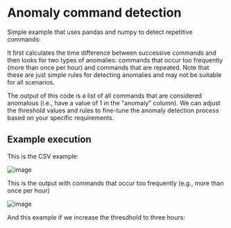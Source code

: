 # Anomaly command detection

Simple example that uses pandas and numpy to detect repetitive commands:

It first calculates the time difference between successive commands and then looks for two types of anomalies: commands that occur too frequently (more than once per hour) and commands that are repeated. Note that these are just simple rules for detecting anomalies and may not be suitable for all scenarios.

The output of this code is a list of all commands that are considered anomalous (i.e., have a value of 1 in the "anomaly" column). We can adjust the threshold values and rules to fine-tune the anomaly detection process based on your specific requirements.

## Example execution

This is the CSV example:

![image](https://github.com/cguz/detect-anomaly-command-spacecraft/assets/15159632/8a8c04ce-2791-495e-8142-e7933de328f1)

This is the output with commands that occur too frequently (e.g., more than once per hour)

![image](https://github.com/cguz/detect-anomaly-command-spacecraft/assets/15159632/0630215d-f828-4196-b3bc-d1a846b8174d)

And this example if we increase the thresdhold to three hours:

